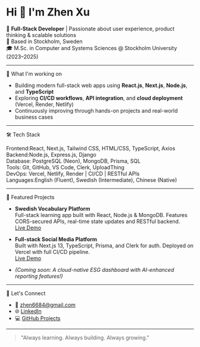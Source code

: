 
# Hi 👋 I'm Zhen Xu

🎯 **Full-Stack Developer** | Passionate about user experience, product thinking & scalable solutions  
📍 Based in Stockholm, Sweden  
🎓 M.Sc. in Computer and Systems Sciences @ Stockholm University (2023–2025)

---

🚀 What I'm working on

- Building modern full-stack web apps using **React.js**, **Next.js**, **Node.js**, and **TypeScript**
- Exploring **CI/CD workflows**, **API integration**, and **cloud deployment** (Vercel, Render, Netlify)
- Continuously improving through hands-on projects and real-world business cases

---

🛠️ Tech Stack

Frontend:React, Next.js, Tailwind CSS, HTML/CSS, TypeScript, Axios  
Backend:Node.js, Express.js, Django  
Database: PostgreSQL (Neon), MongoDB, Prisma, SQL  
Tools: Git, GitHub, VS Code, Clerk, UploadThing  
DevOps: Vercel, Netlify, Render | CI/CD | RESTful APIs  
Languages:English (Fluent), Swedish (Intermediate), Chinese (Native)

---

📂 Featured Projects

- **Swedish Vocabulary Platform**  
  Full-stack learning app built with React, Node.js & MongoDB. Features CORS-secured APIs, real-time state updates and RESTful backend.  
  [Live Demo](https://lucent-kelpie-cd3d04.netlify.app/)

- **Full-stack Social Media Platform**  
  Built with Next.js 13, TypeScript, Prisma, and Clerk for auth. Deployed on Vercel with full CI/CD pipeline.  
  [Live Demo](https://fullstack-socially.vercel.app/)

- *(Coming soon: A cloud-native ESG dashboard with AI-enhanced reporting features!)*

---

💬 Let's Connect

- 📧 zhen6684@gmail.com  
- 🌐 [LinkedIn](https://www.linkedin.com/in/zhenxu00)  
- 💻 [GitHub Projects](https://github.com/rencarc)

---

> "Always learning. Always building. Always growing."

